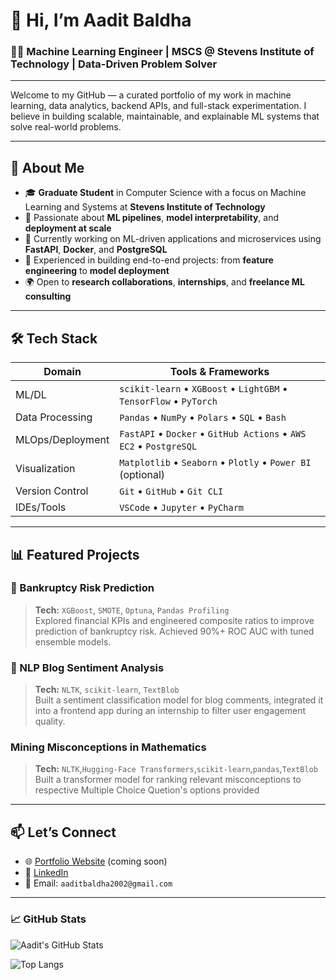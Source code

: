 # 👋 Hi, I’m Aadit Baldha

### 👨‍💻 Machine Learning Engineer | MSCS @ Stevens Institute of Technology | Data-Driven Problem Solver

---

Welcome to my GitHub — a curated portfolio of my work in machine learning, data analytics, backend APIs, and full-stack experimentation. I believe in building scalable, maintainable, and explainable ML systems that solve real-world problems.

---

## 🚀 About Me

- 🎓 **Graduate Student** in Computer Science with a focus on Machine Learning and Systems at **Stevens Institute of Technology**
- 🧠 Passionate about **ML pipelines**, **model interpretability**, and **deployment at scale**
- 💼 Currently working on ML-driven applications and microservices using **FastAPI**, **Docker**, and **PostgreSQL**
- 🧪 Experienced in building end-to-end projects: from **feature engineering** to **model deployment**
- 🌍 Open to **research collaborations**, **internships**, and **freelance ML consulting**

---

## 🛠️ Tech Stack

| Domain                | Tools & Frameworks                                              |
|----------------------|-----------------------------------------------------------------|
| ML/DL                | `scikit-learn` • `XGBoost` • `LightGBM` • `TensorFlow` • `PyTorch` |
| Data Processing      | `Pandas` • `NumPy` • `Polars` • `SQL` • `Bash`                    |
| MLOps/Deployment     | `FastAPI` • `Docker` • `GitHub Actions` • `AWS EC2` • `PostgreSQL` |
| Visualization        | `Matplotlib` • `Seaborn` • `Plotly` • `Power BI` (optional)       |
| Version Control      | `Git` • `GitHub` • `Git CLI`                                      |
| IDEs/Tools           | `VSCode` • `Jupyter` • `PyCharm`                                  |

---

## 📊 Featured Projects

### 🧾 Bankruptcy Risk Prediction
> **Tech:** `XGBoost`, `SMOTE`, `Optuna`, `Pandas Profiling`  
> Explored financial KPIs and engineered composite ratios to improve prediction of bankruptcy risk. Achieved 90%+ ROC AUC with tuned ensemble models.

### 🤖 NLP Blog Sentiment Analysis
> **Tech:** `NLTK`, `scikit-learn`, `TextBlob`  
> Built a sentiment classification model for blog comments, integrated it into a frontend app during an internship to filter user engagement quality.

### Mining Misconceptions in Mathematics
> **Tech:** `NLTK`,`Hugging-Face Transformers`,`scikit-learn`,`pandas`,`TextBlob`
> Built a transformer model for ranking relevant misconceptions to respective Multiple Choice Quetion's options provided
---

## 📫 Let’s Connect

- 🌐 [Portfolio Website](#) (coming soon)
- 💼 [LinkedIn](https://linkedin.com/in/aaditbaldha)
- 📩 Email: `aaditbaldha2002@gmail.com`

---

### 📈 GitHub Stats

![Aadit's GitHub Stats](https://github-readme-stats.vercel.app/api?username=aaditbaldha2002&show_icons=true&theme=radical)

![Top Langs](https://github-readme-stats.vercel.app/api/top-langs/?username=aaditbaldha2002&layout=compact&theme=radical)
